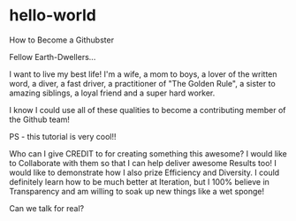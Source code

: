 # hello-world
How to Become a Githubster

Fellow Earth-Dwellers...

I want to live my best life!  I'm a wife, a mom to boys, a lover of the written word, a diver, a fast driver, a practitioner of "The Golden Rule", a sister to amazing siblings, a loyal friend and a super hard worker.

I know I could use all of these qualities to become a contributing member of the Github team!

PS - this tutorial is very cool!!

Who can I give CREDIT to for creating something this awesome?  I would like to Collaborate with them so that I can help deliver awesome Results too!  I would like to demonstrate how I also prize Efficiency and Diversity.  I could definitely learn how to be much better at Iteration, but I 100% believe in Transparency and am willing to soak up new things like a wet sponge!

Can we talk for real?

